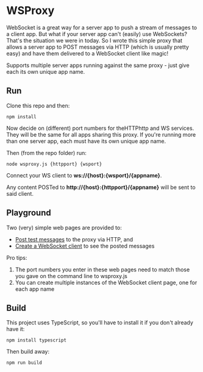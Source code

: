 # WSProxy

WebSocket is a great way for a server app to push a stream of messages to a client app. But what if your server app can't (easily) use WebSockets? That's the situation we were in today. So I wrote this simple proxy that allows a server app to POST messages via HTTP (which is usually pretty easy) and have them delivered to a WebSocket client like magic! 

Supports multiple server apps running against the same proxy - just give each its own unique app name. 

## Run

Clone this repo and then:

    npm install

Now decide on (different) port numbers for theHTTPhttp and WS services. They will be the same for all apps sharing this proxy. If you're running more than one server app, each must have its own unique app name.

Then (from the repo folder) run: 

    node wsproxy.js {httpport} {wsport}

Connect your WS client to **ws://{host}:{wsport}/{appname}**.

Any content POSTed to **http://{host}:{httpport}/{appname}** will be sent to said client.

## Playground

Two (very) simple web pages are provided to:

* [Post test messages](sendtest.html) to the proxy via HTTP, and
* [Create a WebSocket client](wstest.html) to see the posted messages

Pro tips:

1. The port numbers you enter in these web pages need to match those you gave on the command line to wsproxy.js
2. You can create multiple instances of the WebSocket client page, one for each app name

## Build

This project uses TypeScript, so you'll have to install it if you don't already have it: 

    npm install typescript

Then build away: 

    npm run build

